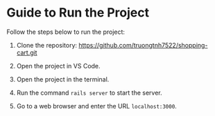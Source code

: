 # Guide to Run the Project

Follow the steps below to run the project:

1. Clone the repository: https://github.com/truongtnh7522/shopping-cart.git

2. Open the project in VS Code.

3. Open the project in the terminal.

4. Run the command `rails server` to start the server.

5. Go to a web browser and enter the URL `localhost:3000`.
